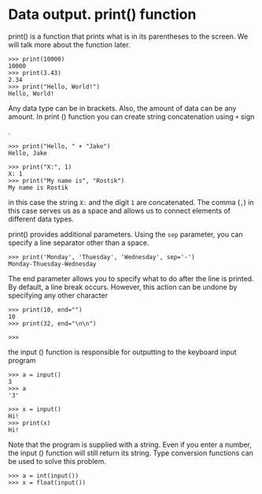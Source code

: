 # Data output. print() function

print() is a function that prints what is in its parentheses to the screen.
We will talk more about the function later.


```
>>> print(10000)
10000
>>> print(3.43)
2.34
>>> print("Hello, World!")
Hello, World!
```

Any data type can be in brackets.
Also, the amount of data can be any amount.
In print () function you can create string concatenation using ```+``` sign

.

```
>>> print("Hello, " + "Jake")
Hello, Jake
```

```
>>> print("X:", 1)
X: 1
>>> print("My name is", "Rostik")
My name is Rostik
```
in this case the string ```X:``` and the digit ```1``` are concatenated.
The comma (```,```) in this case serves us as a space and allows us to connect elements of different data types.

print() provides additional parameters. Using the ```sep``` parameter, you can specify a line separator other than a space.

```
>>> print('Monday', 'Thuesday', 'Wednesday', sep='-')
Monday-Thuesday-Wednesday
```

The end parameter allows you to specify what to do after the line is printed. By default, a line break occurs. However, this action can be undone by specifying any other character

```
>>> print(10, end="")
10
>>> print(32, end="\n\n")

>>>
```

the input () function is responsible for outputting to the keyboard input program

```
>>> a = input()
3
>>> a
'3'
```

```
>>> x = input()
Hi!
>>> print(x)
Hi!
```
Note that the program is supplied with a string. Even if you enter a number, the input () function will still return its string. 
Type conversion functions can be used to solve this problem.

```
>>> a = int(input())
>>> x = float(input())
```
